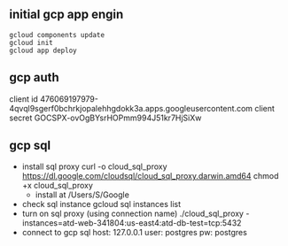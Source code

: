 

## initial gcp app engin
```
gcloud components update
gcloud init
gcloud app deploy
```

## gcp auth
client id
476069197979-4qvql9sgerf0bchrkjopalehhgdokk3a.apps.googleusercontent.com
client secret
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


## gcp sql
- install sql proxy
curl -o cloud_sql_proxy https://dl.google.com/cloudsql/cloud_sql_proxy.darwin.amd64
chmod +x cloud_sql_proxy
  + install at /Users/S/Google
- check sql instance
gcloud sql instances list
- turn on sql proxy (using connection name)
./cloud_sql_proxy -instances=atd-web-341804:us-east4:atd-db-test=tcp:5432
- connect to gcp sql
host: 127.0.0.1
user: postgres
pw: postgres
